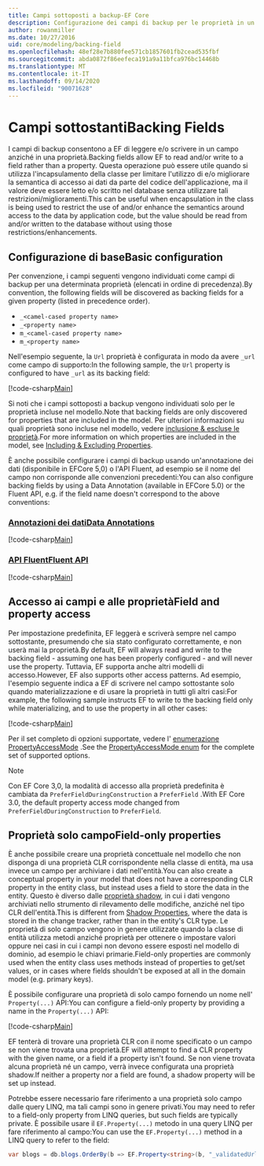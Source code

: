 ```yaml
---
title: Campi sottoposti a backup-EF Core
description: Configurazione dei campi di backup per le proprietà in un modello di Entity Framework Core
author: rowanmiller
ms.date: 10/27/2016
uid: core/modeling/backing-field
ms.openlocfilehash: 48ef28e7b880fee571cb1857601fb2cead535fbf
ms.sourcegitcommit: abda0872f86eefeca191a9a11bfca976bc14468b
ms.translationtype: MT
ms.contentlocale: it-IT
ms.lasthandoff: 09/14/2020
ms.locfileid: "90071628"
---
```

# <a name="backing-fields"></a><span data-ttu-id="8f4cd-103">Campi sottostanti</span><span class="sxs-lookup"><span data-stu-id="8f4cd-103">Backing Fields</span></span>

<span data-ttu-id="8f4cd-104">I campi di backup consentono a EF di leggere e/o scrivere in un campo anziché in una proprietà.</span><span class="sxs-lookup"><span data-stu-id="8f4cd-104">Backing fields allow EF to read and/or write to a field rather than a property.</span></span> <span data-ttu-id="8f4cd-105">Questa operazione può essere utile quando si utilizza l'incapsulamento della classe per limitare l'utilizzo di e/o migliorare la semantica di accesso ai dati da parte del codice dell'applicazione, ma il valore deve essere letto e/o scritto nel database senza utilizzare tali restrizioni/miglioramenti.</span><span class="sxs-lookup"><span data-stu-id="8f4cd-105">This can be useful when encapsulation in the class is being used to restrict the use of and/or enhance the semantics around access to the data by application code, but the value should be read from and/or written to the database without using those restrictions/enhancements.</span></span>

## <a name="basic-configuration"></a><span data-ttu-id="8f4cd-106">Configurazione di base</span><span class="sxs-lookup"><span data-stu-id="8f4cd-106">Basic configuration</span></span>

<span data-ttu-id="8f4cd-107">Per convenzione, i campi seguenti vengono individuati come campi di backup per una determinata proprietà (elencati in ordine di precedenza).</span><span class="sxs-lookup"><span data-stu-id="8f4cd-107">By convention, the following fields will be discovered as backing fields for a given property (listed in precedence order).</span></span> 

* `_<camel-cased property name>`
* `_<property name>`
* `m_<camel-cased property name>`
* `m_<property name>`

<span data-ttu-id="8f4cd-108">Nell'esempio seguente, la `Url` proprietà è configurata in modo da avere `_url` come campo di supporto:</span><span class="sxs-lookup"><span data-stu-id="8f4cd-108">In the following sample, the `Url` property is configured to have `_url` as its backing field:</span></span>

[!code-csharp[Main](../../../samples/core/Modeling/Conventions/BackingField.cs#Sample)]

<span data-ttu-id="8f4cd-109">Si noti che i campi sottoposti a backup vengono individuati solo per le proprietà incluse nel modello.</span><span class="sxs-lookup"><span data-stu-id="8f4cd-109">Note that backing fields are only discovered for properties that are included in the model.</span></span> <span data-ttu-id="8f4cd-110">Per ulteriori informazioni su quali proprietà sono incluse nel modello, vedere [inclusione & escluse le proprietà](xref:core/modeling/entity-properties).</span><span class="sxs-lookup"><span data-stu-id="8f4cd-110">For more information on which properties are included in the model, see [Including & Excluding Properties](xref:core/modeling/entity-properties).</span></span>

<span data-ttu-id="8f4cd-111">È anche possibile configurare i campi di backup usando un'annotazione dei dati (disponibile in EFCore 5,0) o l'API Fluent, ad esempio se il nome del campo non corrisponde alle convenzioni precedenti:</span><span class="sxs-lookup"><span data-stu-id="8f4cd-111">You can also configure backing fields by using a Data Annotation (available in EFCore 5.0) or the Fluent API, e.g. if the field name doesn't correspond to the above conventions:</span></span>

### <a name="data-annotations"></a>[<span data-ttu-id="8f4cd-112">Annotazioni dei dati</span><span class="sxs-lookup"><span data-stu-id="8f4cd-112">Data Annotations</span></span>](#tab/data-annotations)

[!code-csharp[Main](../../../samples/core/Modeling/DataAnnotations/BackingField.cs?name=BackingField&highlight=7)]

### <a name="fluent-api"></a>[<span data-ttu-id="8f4cd-113">API Fluent</span><span class="sxs-lookup"><span data-stu-id="8f4cd-113">Fluent API</span></span>](#tab/fluent-api)

[!code-csharp[Main](../../../samples/core/Modeling/FluentAPI/BackingField.cs?name=BackingField&highlight=5)]

## <a name="field-and-property-access"></a><span data-ttu-id="8f4cd-114">Accesso ai campi e alle proprietà</span><span class="sxs-lookup"><span data-stu-id="8f4cd-114">Field and property access</span></span>

<span data-ttu-id="8f4cd-115">Per impostazione predefinita, EF leggerà e scriverà sempre nel campo sottostante, presumendo che sia stato configurato correttamente, e non userà mai la proprietà.</span><span class="sxs-lookup"><span data-stu-id="8f4cd-115">By default, EF will always read and write to the backing field - assuming one has been properly configured - and will never use the property.</span></span> <span data-ttu-id="8f4cd-116">Tuttavia, EF supporta anche altri modelli di accesso.</span><span class="sxs-lookup"><span data-stu-id="8f4cd-116">However, EF also supports other access patterns.</span></span> <span data-ttu-id="8f4cd-117">Ad esempio, l'esempio seguente indica a EF di scrivere nel campo sottostante solo quando materializzazione e di usare la proprietà in tutti gli altri casi:</span><span class="sxs-lookup"><span data-stu-id="8f4cd-117">For example, the following sample instructs EF to write to the backing field only while materializing, and to use the property in all other cases:</span></span>

[!code-csharp[Main](../../../samples/core/Modeling/FluentAPI/BackingFieldAccessMode.cs?name=BackingFieldAccessMode&highlight=6)]

<span data-ttu-id="8f4cd-118">Per il set completo di opzioni supportate, vedere l' [enumerazione PropertyAccessMode](/dotnet/api/microsoft.entityframeworkcore.propertyaccessmode) .</span><span class="sxs-lookup"><span data-stu-id="8f4cd-118">See the [PropertyAccessMode enum](/dotnet/api/microsoft.entityframeworkcore.propertyaccessmode) for the complete set of supported options.</span></span>

> [!NOTE]
> <span data-ttu-id="8f4cd-119">Con EF Core 3,0, la modalità di accesso alla proprietà predefinita è cambiata da `PreferFieldDuringConstruction` a `PreferField` .</span><span class="sxs-lookup"><span data-stu-id="8f4cd-119">With EF Core 3.0, the default property access mode changed from `PreferFieldDuringConstruction` to `PreferField`.</span></span>

## <a name="field-only-properties"></a><span data-ttu-id="8f4cd-120">Proprietà solo campo</span><span class="sxs-lookup"><span data-stu-id="8f4cd-120">Field-only properties</span></span>

<span data-ttu-id="8f4cd-121">È anche possibile creare una proprietà concettuale nel modello che non disponga di una proprietà CLR corrispondente nella classe di entità, ma usa invece un campo per archiviare i dati nell'entità.</span><span class="sxs-lookup"><span data-stu-id="8f4cd-121">You can also create a conceptual property in your model that does not have a corresponding CLR property in the entity class, but instead uses a field to store the data in the entity.</span></span> <span data-ttu-id="8f4cd-122">Questo è diverso dalle [proprietà shadow](xref:core/modeling/shadow-properties), in cui i dati vengono archiviati nello strumento di rilevamento delle modifiche, anziché nel tipo CLR dell'entità.</span><span class="sxs-lookup"><span data-stu-id="8f4cd-122">This is different from [Shadow Properties](xref:core/modeling/shadow-properties), where the data is stored in the change tracker, rather than in the entity's CLR type.</span></span> <span data-ttu-id="8f4cd-123">Le proprietà di solo campo vengono in genere utilizzate quando la classe di entità utilizza metodi anziché proprietà per ottenere o impostare valori oppure nei casi in cui i campi non devono essere esposti nel modello di dominio, ad esempio le chiavi primarie.</span><span class="sxs-lookup"><span data-stu-id="8f4cd-123">Field-only properties are commonly used when the entity class uses methods instead of properties to get/set values, or in cases where fields shouldn't be exposed at all in the domain model (e.g. primary keys).</span></span>

<span data-ttu-id="8f4cd-124">È possibile configurare una proprietà di solo campo fornendo un nome nell' `Property(...)` API:</span><span class="sxs-lookup"><span data-stu-id="8f4cd-124">You can configure a field-only property by providing a name in the `Property(...)` API:</span></span>

[!code-csharp[Main](../../../samples/core/Modeling/FluentAPI/BackingFieldNoProperty.cs#Sample)]

<span data-ttu-id="8f4cd-125">EF tenterà di trovare una proprietà CLR con il nome specificato o un campo se non viene trovata una proprietà.</span><span class="sxs-lookup"><span data-stu-id="8f4cd-125">EF will attempt to find a CLR property with the given name, or a field if a property isn't found.</span></span> <span data-ttu-id="8f4cd-126">Se non viene trovata alcuna proprietà né un campo, verrà invece configurata una proprietà shadow.</span><span class="sxs-lookup"><span data-stu-id="8f4cd-126">If neither a property nor a field are found, a shadow property will be set up instead.</span></span>

<span data-ttu-id="8f4cd-127">Potrebbe essere necessario fare riferimento a una proprietà solo campo dalle query LINQ, ma tali campi sono in genere privati.</span><span class="sxs-lookup"><span data-stu-id="8f4cd-127">You may need to refer to a field-only property from LINQ queries, but such fields are typically private.</span></span> <span data-ttu-id="8f4cd-128">È possibile usare il `EF.Property(...)` metodo in una query LINQ per fare riferimento al campo:</span><span class="sxs-lookup"><span data-stu-id="8f4cd-128">You can use the `EF.Property(...)` method in a LINQ query to refer to the field:</span></span>

``` csharp
var blogs = db.blogs.OrderBy(b => EF.Property<string>(b, "_validatedUrl"));
```
